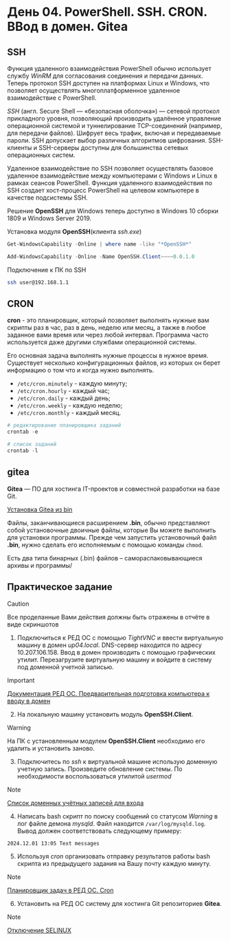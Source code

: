 # День 04. PowerShell. SSH. CRON. ВВод в домен. Gitea

## SSH
Функция удаленного взаимодействия PowerShell обычно использует службу *WinRM* для согласования соединения и передачи данных. Теперь протокол SSH доступен на платформах Linux и Windows, что позволяет осуществлять многоплатформенное удаленное взаимодействие с PowerShell.

*SSH* (англ. Secure Shell — «безопасная оболочка») — сетевой протокол прикладного уровня, позволяющий производить удалённое управление операционной системой и туннелирование TCP-соединений (например, для передачи файлов). Шифрует весь трафик, включая и передаваемые пароли. SSH допускает выбор различных алгоритмов шифрования. SSH-клиенты и SSH-серверы доступны для большинства сетевых операционных систем.

Удаленное взаимодействие по SSH позволяет осуществлять базовое удаленное взаимодействие между компьютерами с Windows и Linux в рамках сеансов PowerShell. Функция удаленного взаимодействия по SSH создает хост-процесс PowerShell на целевом компьютере в качестве подсистемы SSH. 

Решение **OpenSSH** для Windows теперь доступно в Windows 10 сборки 1809 и Windows Server 2019. 

Установка модуля **OpenSSH**(клиента *ssh.exe*)
```powershell
Get-WindowsCapability -Online | where name -like "*OpenSSH*"

Add-WindowsCapability -Online -Name OpenSSH.Client~~~~0.0.1.0
```

Подключение к ПК по SSH
```bash
ssh user@192.168.1.1
```

## CRON
**cron** - это планировщик, который позволяет выполнять нужные вам скрипты раз в час, раз в день, неделю или месяц, а также в любое заданное вами время или через любой интервал. Программа часто используется даже другими службами операционной системы. 

 Его основная задача выполнять нужные процессы в нужное время. Существует несколько конфигурационных файлов, из которых он берет информацию о том что и когда нужно выполнять.

+ `/etc/cron.minutely` - каждую минуту;
+ `/etc/cron.hourly` - каждый час;
+ `/etc/cron.daily` - каждый день;
+ `/etc/cron.weekly` - каждую неделю;
+ `/etc/cron.monthly` - каждый месяц.

```powershell
# редактирование планировщика заданий
crontab -e

# список заданий
crontab -l
```

## gitea
**Gitea** — ПО для хостинга IT-проектов и совместной разработки на базе Git.

[Установка Gitea из bin](https://docs.gitea.com/installation/install-from-binary)

Файлы, заканчивающиеся расширением **.bin**, обычно представляют собой установочные двоичные файлы, которые Вы можете выполнить для установки программы. Прежде чем запустить установочный файл **.bin**, нужно сделать его исполняемым с помощью команды `chmod`.

Есть два типа бинарных (.bin) файлов – самораспаковывающиеся архивы и программы/


## Практическое задание
>[!CAUTION]
> Все проделанные Вами действия должны быть отражены в отчёте в виде скриншотов

1. Подключиться к РЕД ОС с помощью *TightVNC* и ввести виртуальную машину в домен *up04.local*. DNS-сервер находится по адресу 10.207.106.158. Ввод в домен производить с помощью графических утилит. Перезагрузите виртуальную машину и войдите в систему под доменной учетной записью.

>[!IMPORTANT]
>[Документация РЕД ОС. Предварительная подготовка компьютера к вводу в домен](https://redos.red-soft.ru/base/arm/arm-domen/arm-msad/prejoindomain/)

2. На локальную машину установить модуль **OpenSSH.Client**. 

>[!WARNING]
> На ПК с установленным модулем **OpenSSH.Client** необходимо его удалить и установить заново.

3. Подключитесь по *ssh* к виртуальной машине использую доменную учетную запись. Произведите обновление системы. По необходимости воспользоваться утилитой *usermod*

>[!NOTE]
>[Список доменных учётных записей для входа](login.csv)

4. Написать bash скрипт по поиску сообщений со статусом *Warning* в лог файле демона *mysqld*. Файл находится `/var/log/mysqld.log`. Вывод должен соответствовать следующему примеру:
```bash
2024.12.01 13:05 Text messages
```

5. Используя *cron* организовать отправку результатов работы bash скрипта из предыдущего задания на Вашу почту каждую минуту.

>[!NOTE]
>[Планировщик задач в РЕД ОС. Cron](https://rutube.ru/video/f85b5dd4e1e1c0a8aa81de8f65727be8/?ysclid=lwis6acoyk286369469)

6. Установить на РЕД ОС систему для хостинга Git репозиториев **Gitea**.

>[!NOTE]
>[Отключение SELINUX](https://redos.red-soft.ru/base/arm/arm-other/disable-selinux/?ysclid=lwirom1xhj256263963)
